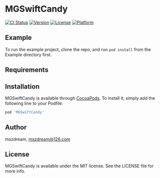 # MGSwiftCandy

[![CI Status](https://img.shields.io/travis/mszdream/MGSwiftCandy.svg?style=flat)](https://travis-ci.org/mszdream/MGSwiftCandy)
[![Version](https://img.shields.io/cocoapods/v/MGSwiftCandy.svg?style=flat)](https://cocoapods.org/pods/MGSwiftCandy)
[![License](https://img.shields.io/cocoapods/l/MGSwiftCandy.svg?style=flat)](https://cocoapods.org/pods/MGSwiftCandy)
[![Platform](https://img.shields.io/cocoapods/p/MGSwiftCandy.svg?style=flat)](https://cocoapods.org/pods/MGSwiftCandy)

## Example

To run the example project, clone the repo, and run `pod install` from the Example directory first.

## Requirements

## Installation

MGSwiftCandy is available through [CocoaPods](https://cocoapods.org). To install
it, simply add the following line to your Podfile:

```ruby
pod 'MGSwiftCandy'
```

## Author

mszdream, mszdream@126.com

## License

MGSwiftCandy is available under the MIT license. See the LICENSE file for more info.
